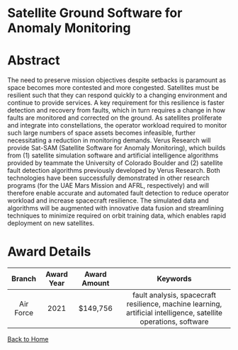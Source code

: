 
Satellite Ground Software for Anomaly Monitoring
================================================

# Abstract


The need to preserve mission objectives despite setbacks is paramount as space becomes more contested and more congested. Satellites must be resilient such that they can respond quickly to a changing environment and continue to provide services. A key requirement for this resilience is faster detection and recovery from faults, which in turn requires a change in how faults are monitored and corrected on the ground. As satellites proliferate and integrate into constellations, the operator workload required to monitor such large numbers of space assets becomes infeasible, further necessitating a reduction in monitoring demands. Verus Research will provide Sat-SAM (Satellite Software for Anomaly Monitoring), which builds from (1) satellite simulation software and artificial intelligence algorithms provided by teammate the University of Colorado Boulder and (2) satellite fault detection algorithms previously developed by Verus Research. Both technologies have been successfully demonstrated in other research programs (for the UAE Mars Mission and AFRL, respectively) and will therefore enable accurate and automated fault detection to reduce operator workload and increase spacecraft resilience. The simulated data and algorithms will be augmented with innovative data fusion and streamlining techniques to minimize required on orbit training data, which enables rapid deployment on new satellites.  

# Award Details

|Branch|Award Year|Award Amount|Keywords|
| :---: | :---: | :---: | :---: |
|Air Force|2021|$149,756|fault analysis, spacecraft resilience, machine learning, artificial intelligence, satellite operations, software|
  
  


[Back to Home](https://github.com/chrischow/dod_sbir_awards#1770)